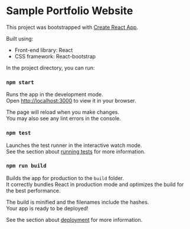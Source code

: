 <!-- ### DESIGN IDEAS
- on home page maybe change link to 'Jump to projects/experience' or 
'Jump to my work
-alternate color schemes between pages (i.e. white background, then
on next page do the opposite and have navy background, etc).)
- also have projects/work experience in the same section (same page/background) but 
different headings like
WORK heading
and then squares with my work
PROJECTS heading
and then scroll to see projects
- i can also make an activites and leadership section too


### TODO
- make responsive for XL screen https://speckyboy.com/designing-websites-for-large-screens/
- test above by zooming out to 50% view -->


# Sample Portfolio Website 

This project was bootstrapped with [Create React App](https://github.com/facebook/create-react-app).


Built using:

- Front-end library: React
- CSS framework: React-bootstrap



In the project directory, you can run:

### `npm start`

Runs the app in the development mode.\
Open [http://localhost:3000](http://localhost:3000) to view it in your browser.

The page will reload when you make changes.\
You may also see any lint errors in the console.

### `npm test`

Launches the test runner in the interactive watch mode.\
See the section about [running tests](https://facebook.github.io/create-react-app/docs/running-tests) for more information.

### `npm run build`

Builds the app for production to the `build` folder.\
It correctly bundles React in production mode and optimizes the build for the best performance.

The build is minified and the filenames include the hashes.\
Your app is ready to be deployed!

See the section about [deployment](https://facebook.github.io/create-react-app/docs/deployment) for more information.




<!-- ### Resources

https://react-icons.github.io/react-icons/
https://stackoverflow.com/questions/56636280/how-to-style-react-icons
https://stackoverflow.com/questions/46262811/react-icon-does-not-align-with-text
https://www.youtube.com/watch?v=G-Cr00UYokU&t=1375s

<a href="https://www.flaticon.com/free-icons/egg" title="egg icons">Egg icons created by Darius Dan - Flaticon</a>
<a href="https://www.flaticon.com/free-icons/cute" title="cute icons">Cute icons created by Smashicons - Flaticon</a>
<a href="https://www.flaticon.com/free-icons/japan" title="japan icons">Japan icons created by smalllikeart - Flaticon</a>
<a href="https://www.flaticon.com/free-icons/girl" title="girl icons">Girl icons created by Creartive - Flaticon</a>
<a href="https://www.flaticon.com/free-icons/girl" title="girl icons">Girl icons created by Freepik - Flaticon</a> -->

<!-- 
Emmet shortcuts:  
rafce
!
>